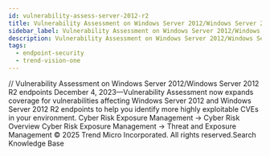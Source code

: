 ```yaml
---
id: vulnerability-assess-server-2012-r2
title: Vulnerability Assessment on Windows Server 2012/Windows Server 2012 R2 endpoints
sidebar_label: Vulnerability Assessment on Windows Server 2012/Windows Server 2012 R2 endpoints
description: Vulnerability Assessment on Windows Server 2012/Windows Server 2012 R2 endpoints
tags:
  - endpoint-security
  - trend-vision-one
---
```


/*<![CDATA[*/ $('#title').html($('meta[name=map-description]').attr('content')); /*]]>*/ Vulnerability Assessment on Windows Server 2012/Windows Server 2012 R2 endpoints December 4, 2023—Vulnerability Assessment now expands coverage for vulnerabilities affecting Windows Server 2012 and Windows Server 2012 R2 endpoints to help you identify more highly exploitable CVEs in your environment. Cyber Risk Exposure Management → Cyber Risk Overview Cyber Risk Exposure Management → Threat and Exposure Management © 2025 Trend Micro Incorporated. All rights reserved.Search Knowledge Base
